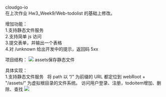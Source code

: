 cloudgo-io  
在上次作业 Hw3_Week9/Web-todolist 的基础上修改。  

增加功能：  
1.支持静态文件服务  
2.支持简单 js 访问  
3.提交表单，并输出一个表格  
4.对 /unknown 给出开发中的提示，返回码 5xx  

项目结构：
![](../Printscreens/fileStruct.png)
assets保存静态文件

具体实现：  
1.支持静态文件服务  
将 path 以 “/” 为前缀的 URL 都定位到 webRoot + "/assets/" 为虚拟根目录的文件系统。
访问用户登录、注册，todoitem增加、删除、查找
![](../Printscreens/staticfile.png)
